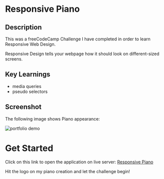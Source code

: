 # Responsive Piano

## Description

This was a freeCodeCamp Challenge I have completed in order to learn Responsive Web Design.

Responsive Design tells your webpage how it should look on different-sized screens.

## Key Learnings

- media queries
- pseudo selectors

## Screenshot

The following image shows Piano appearance:

![portfolio demo](./images/piano2g.png)

# Get Started

Click on this link to open the application on live server: [Responsive Piano](https://cyberrie.github.io/piano/)

Hit the logo on my piano creation and let the challenge begin!
